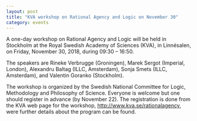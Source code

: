 ```yaml
---
layout: post
title: "KVA workshop on Rational Agency and Logic on November 30"
category: events
---
```

A one-day workshop on Rational Agency and Logic will be held in Stockholm at the
Royal Swedish Academy of Sciences (KVA), in Linnésalen, on Friday, November 30,
2018, during 09:30 – 16:50.

The speakers are Rineke Verbrugge (Groningen), Marek Sergot (Imperial, London),
Alexandru Baltag (ILLC, Amsterdam), Sonja Smets (ILLC, Amsterdam), and Valentin
Goranko (Stockholm).

The workshop is organized by the Swedish National Committee for Logic,
Methodology and Philosophy of Science. Everyone is welcome but one should
register in advance (by November 22). The registration is done from the KVA web
page for the workshop, <http://www.kva.se/rationalagency>, were further details
about the program can be found.
